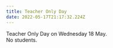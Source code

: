 ```yaml
---
title: Teacher Only Day
date: 2022-05-17T21:17:32.224Z
---
```

Teacher Only Day on Wednesday 18 May.  
No students.